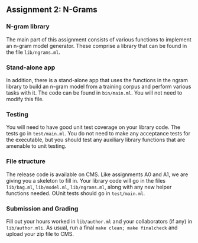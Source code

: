 Assignment 2: N-Grams
---------------------

### N-gram library

The main part of this assignment consists of various functions to implement an n-gram model generator. These comprise a library that can be found in the file `lib/ngrams.ml`.

### Stand-alone app

In addition, there is a stand-alone app that uses the functions in the ngram library to build an n-gram model from a training corpus and perform various tasks with it. The code can be found in `bin/main.ml`. You will not need to modify this file. 

### Testing

You will need to have good unit test coverage on your library code. The tests go in `test/main.ml`. You do not need to make any acceptance tests for the executable, but you should test any auxiliary library functions that are amenable to unit testing.

### File structure

The release code is available on CMS. Like assignments A0 and A1, we are giving you a skeleton to fill in. Your library code will go in the files `lib/bag.ml`, `lib/model.ml`, `lib/ngrams.ml`, along with any new helper functions needed. OUnit tests should go in `test/main.ml`.

### Submission and Grading
Fill out your hours worked in `lib/author.ml` and your collaborators (if any) in `lib/author.mli`. As usual, run a final `make clean; make finalcheck` and upload your zip file to CMS.
